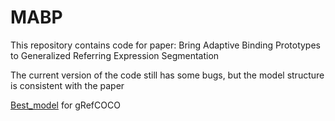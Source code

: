# MABP
This repository contains code for paper: Bring Adaptive Binding Prototypes to Generalized Referring Expression Segmentation

The current version of the code still has some bugs, but the model structure is consistent with the paper

<a href="https://drive.google.com/file/d/1qxjwyFVtrscKNB7WF3xwi7etJMf0qm1_/view?usp=sharing" title="model">Best_model</a> for gRefCOCO
